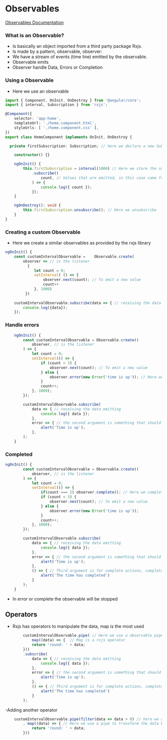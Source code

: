# Observables

[Observables Documentation](https://angular.io/guide/observables-in-angular)

### What is an Observable?

- Is basically an object imported from a third party package Rxjs.
- Is made by a pattern, observable, observer:
- We have a stream of events (time line) emitted by the observable.
- Observable emits
- Observer handle Data, Errors or Completion

### Using a Observable

- Here we use an observable

```ts
import { Component, OnInit, OnDestroy } from '@angular/core';
import { interval, Subscription } from 'rxjs';

@Component({
	selector: 'app-home',
	templateUrl: './home.component.html',
	styleUrls: [ './home.component.css' ],
})
export class HomeComponent implements OnInit, OnDestroy {

  private firstSubscription: Subscription; // here we declare a new Subscription instance

	constructor() {}

	ngOnInit() {
		this.firstSubscription = interval(1000) // Here we store the subscription
			.subscribe((
				count, // Values that are emitted, in this case came from the interval function
			) => {
				console.log({ count });
			});
	}

	ngOnDestroy(): void {
		this.firstSubscription.unsubscribe(); // Here we unsubscribe 
	}
}

```

### Creating a custom Observable

- Here we create a similar observables as provided by the rxjs library

```ts
ngOnInit() {
	const customIntervalObservable =	Observable.create(
		observer => // is the listener
		  {
			 let count = 0;
			 setInterval( () => {
				 observer.next(count); // To emit a new value
				 count++
			 }, 1000)
		 })
		
	customIntervalObservable.subscribe(data => { // receiving the data emitting
		console.log({data});
	});		 
```

### Handle errors

```ts
	ngOnInit() {
		const customIntervalObservable = Observable.create((
			observer, // is the listener
		) => {
			let count = 0;
			setInterval(() => {
				if (count < 3) {
					observer.next(count); // To emit a new value
				} else {
					observer.error(new Error('time is up')); // Here we provoked and error
				}
				count++;
			}, 1000);
		});

		customIntervalObservable.subscribe(
			data => { // receiving the data emitting
				console.log({ data });
			},
			error => { // the second argument is something that should append if there is and error
				alert('Time is up');
			},
		);
	}
```

### Completed 

```ts
ngOnInit() {
		const customIntervalObservable = Observable.create((
			observer, // is the listener
		) => {
			let count = 0;
			setInterval(() => {
				if(count === 2) observer.complete(); // Here we complete the observable, it execute before  reach the error and never be emitted
				if (count < 3) {
					observer.next(count); // To emit a new value
				} else {
					observer.error(new Error('time is up'));
				}
				count++;
			}, 1000);
		});

		customIntervalObservable.subscribe(
			data => { // receiving the data emitting
				console.log({ data });
			},
			error => { // the second argument is something that should append if there is and error
				alert('Time is up');
			},
			() => { // Third argument is for complete actions, complete doesn't pass any argument
				alert('The time has completed')
			}
		);
	}
```

- In error or complete the observable will be stopped

## Operators

- Rxjs has operators to manipulate the data, map is the most used

```ts
		customIntervalObservable.pipe( // Here we use a observable pipe method to transform the data before is used by the subscribe
			map((data) => {  // Map is a rxjs operator
			return 'round: ' + data;
		}))
		.subscribe(
			data => { // receiving the data emitting
				console.log({ data });
			},
			error => { // the second argument is something that should append if there is and error
				alert('Time is up');
			},
			() => { // Third argument is for complete actions, complete doesn't pass any argument
				alert('The time has completed')
			}
		);
```

-Adding another operator

```ts
	customIntervalObservable.pipe(filter(data => data > 0) // here we also use filter, that only return the value if is grater than 1
		, map((data) => { // Here we use a pipe to transform the data before is used by the subscribe
			return 'round: ' + data;
		}))
```